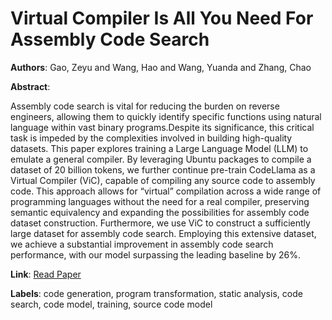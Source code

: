 # Virtual Compiler Is All You Need For Assembly Code Search

**Authors**: Gao, Zeyu and Wang, Hao and Wang, Yuanda and Zhang, Chao

**Abstract**:

Assembly code search is vital for reducing the burden on reverse engineers, allowing them to quickly identify specific functions using natural language within vast binary programs.Despite its significance, this critical task is impeded by the complexities involved in building high-quality datasets. This paper explores training a Large Language Model (LLM) to emulate a general compiler. By leveraging Ubuntu packages to compile a dataset of 20 billion tokens, we further continue pre-train CodeLlama as a Virtual Compiler (ViC), capable of compiling any source code to assembly code. This approach allows for “virtual” compilation across a wide range of programming languages without the need for a real compiler, preserving semantic equivalency and expanding the possibilities for assembly code dataset construction. Furthermore, we use ViC to construct a sufficiently large dataset for assembly code search. Employing this extensive dataset, we achieve a substantial improvement in assembly code search performance, with our model surpassing the leading baseline by 26%.

**Link**: [Read Paper](https://doi.org/10.18653/v1/2024.acl-long.167)

**Labels**: code generation, program transformation, static analysis, code search, code model, training, source code model
